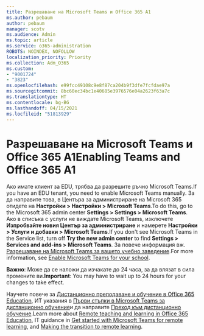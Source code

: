 ```yaml
---
title: Разрешаване на Microsoft Teams и Office 365 A1
ms.author: pebaum
author: pebaum
manager: scotv
ms.audience: Admin
ms.topic: article
ms.service: o365-administration
ROBOTS: NOINDEX, NOFOLLOW
localization_priority: Priority
ms.collection: Adm_O365
ms.custom:
- "9001724"
- "3823"
ms.openlocfilehash: e99fcc49108c9e8f87ca204b9f3dfe7fcfdae97a
ms.sourcegitcommit: 8bc60ec34bc1e40685e3976576e04a2623f63a7c
ms.translationtype: HT
ms.contentlocale: bg-BG
ms.lasthandoff: 04/15/2021
ms.locfileid: "51813929"
---
```

# <a name="enabling-teams-and-office-365-a1"></a><span data-ttu-id="86f79-102">Разрешаване на Microsoft Teams и Office 365 A1</span><span class="sxs-lookup"><span data-stu-id="86f79-102">Enabling Teams and Office 365 A1</span></span>

<span data-ttu-id="86f79-103">Ако имате клиент за EDU, трябва да разрешите ръчно Microsoft Teams.</span><span class="sxs-lookup"><span data-stu-id="86f79-103">If you have an EDU tenant, you need to enable Microsoft Teams manually.</span></span> <span data-ttu-id="86f79-104">За да направите това, в Центъра за администриране на Microsoft 365 отидете на **Настройки > Настройки > Microsoft Teams**.</span><span class="sxs-lookup"><span data-stu-id="86f79-104">To do this, go to the Microsoft 365 admin center **Settings > Settings > Microsoft Teams**.</span></span> <span data-ttu-id="86f79-105">Ако в списъка с услуги не виждате Microsoft Teams, изключете **Изпробвайте новия Център за администриране** и намерете **Настройки > Услуги и добавки > Microsoft Teams**.</span><span class="sxs-lookup"><span data-stu-id="86f79-105">If you don't see Microsoft Teams in the Service list, turn off **Try the new admin center** to find **Settings > Services and add-ins > Microsoft Teams**.</span></span> <span data-ttu-id="86f79-106">За повече информация вж. [Разрешаване на Microsoft Teams за вашето учебно заведение](https://docs.microsoft.com/microsoft-365/education/intune-edu-trial/enable-microsoft-teams#enable-microsoft-teams-for-your-school-1).</span><span class="sxs-lookup"><span data-stu-id="86f79-106">For more information, see [Enable Microsoft Teams for your school](https://docs.microsoft.com/microsoft-365/education/intune-edu-trial/enable-microsoft-teams#enable-microsoft-teams-for-your-school-1).</span></span>

<span data-ttu-id="86f79-107">**Важно**: Може да се наложи да изчакате до 24 часа, за да влязат в сила промените ви.</span><span class="sxs-lookup"><span data-stu-id="86f79-107">**Important**: You may have to wait up to 24 hours for your changes to take effect.</span></span> 

<span data-ttu-id="86f79-108">Научете повече за [Дистанционно преподаване и обучение в Office 365 Education](https://support.office.com/article/remote-teaching-and-learning-in-office-365-education-f651ccae-7b65-478b-8366-51bb884025c4), ИТ указания в [Първи стъпки в Microsoft Teams за дистанционно обучение](https://docs.microsoft.com/MicrosoftTeams/remote-learning-edu)и да направите [Преход към дистанционно обучение](https://www.microsoft.com/education/remote-learning).</span><span class="sxs-lookup"><span data-stu-id="86f79-108">Learn more about [Remote teaching and learning in Office 365 Education](https://support.office.com/article/remote-teaching-and-learning-in-office-365-education-f651ccae-7b65-478b-8366-51bb884025c4), IT guidance in [Get started with Microsoft Teams for remote learning](https://docs.microsoft.com/MicrosoftTeams/remote-learning-edu), and [Making the transition to remote learning](https://www.microsoft.com/education/remote-learning).</span></span>